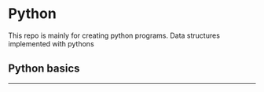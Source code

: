 # Python
This repo is mainly for creating python programs. Data structures implemented with pythons


## Python basics
-------------------------------------------------
